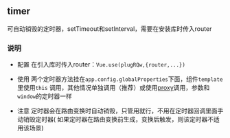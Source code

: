 ## timer

可自动销毁的定时器，setTimeout和setInterval，需要在安装库时传入router

### 说明

- 配置 在引入库时传入router：`Vue.use(plugRQw,{router,...})`

- 使用 两个定时器方法挂在`app.config.globalProperties`下面，组件`template`里使用`this` 调用，其他情况单独调用（推荐）或使用[proxy](../../examples/global/proxy.ts)调用，参数和`window`的定时器一样

- 注意 定时器会在路由变换时自动销毁，只管用就行，不用在定时器回调里面手动销毁定时器( 如果定时器在路由变换前生成，变换后触发，则该定时器不适用该场景)
